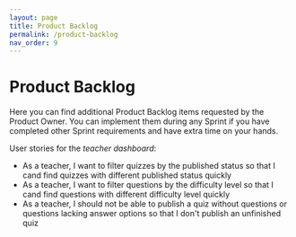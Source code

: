 ```yaml
---
layout: page
title: Product Backlog
permalink: /product-backlog
nav_order: 9
---
```


# Product Backlog

Here you can find additional Product Backlog items requested by the Product Owner. You can implement them during any Sprint if you have completed other Sprint requirements and have extra time on your hands.

User stories for the _teacher dashboard_:

- As a teacher, I want to filter quizzes by the published status so that I cand find quizzes with different published status quickly
- As a teacher, I want to filter questions by the difficulty level so that I cand find questions with different difficulty level quickly
- As a teacher, I should not be able to publish a quiz without questions or questions lacking answer options so that I don't publish an unfinished quiz
